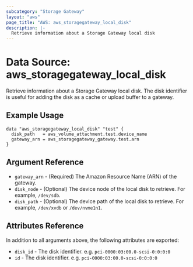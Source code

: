 ```yaml
---
subcategory: "Storage Gateway"
layout: "aws"
page_title: "AWS: aws_storagegateway_local_disk"
description: |-
  Retrieve information about a Storage Gateway local disk
---
```


# Data Source: aws_storagegateway_local_disk

Retrieve information about a Storage Gateway local disk. The disk identifier is useful for adding the disk as a cache or upload buffer to a gateway.

## Example Usage

```hcl
data "aws_storagegateway_local_disk" "test" {
  disk_path   = aws_volume_attachment.test.device_name
  gateway_arn = aws_storagegateway_gateway.test.arn
}
```

## Argument Reference

* `gateway_arn` - (Required) The Amazon Resource Name (ARN) of the gateway.
* `disk_node` - (Optional) The device node of the local disk to retrieve. For example, `/dev/sdb`.
* `disk_path` - (Optional) The device path of the local disk to retrieve. For example, `/dev/xvdb` or `/dev/nvme1n1`.

## Attributes Reference

In addition to all arguments above, the following attributes are exported:

* `disk_id` - The disk identifier. e.g. `pci-0000:03:00.0-scsi-0:0:0:0`
* `id` - The disk identifier. e.g. `pci-0000:03:00.0-scsi-0:0:0:0`
